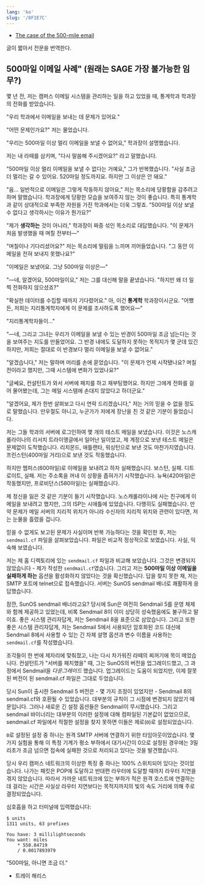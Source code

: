 ```yaml
---
lang: 'ko'
slug: '/8F1E7C'
---
```


- [The case of the 500-mile email](https://www.ibiblio.org/harris/500milemail.html)

글이 짧아서 전문을 번역한다.

## 500마일 이메일 사례" (원래는 SAGE 가장 불가능한 임무?)

몇 년 전, 저는 캠퍼스 이메일 시스템을 관리하는 일을 하고 있었을 때, 통계학과 학과장의 전화를 받았습니다.

"우리 학과에서 이메일을 보내는 데 문제가 있어요."

"어떤 문제인가요?" 저는 물었습니다.

"우리는 500마일 이상 멀리 이메일을 보낼 수 없어요," 학과장이 설명했습니다.

저는 내 라떼를 삼키며, "다시 말씀해 주시겠어요?" 라고 말했습니다.

"500마일 이상 멀리 이메일을 보낼 수 없다는 거예요," 그가 반복했습니다. "사실 조금 더 멀리는 갈 수 있어요. 520마일 정도까지요. 하지만 그 이상은 안 돼요."

"음... 일반적으로 이메일은 그렇게 작동하지 않아요," 저는 목소리에 당황함을 감추려고 하며 말했습니다. 학과장에게 당황한 모습을 보여주지 않는 것이 좋습니다. 특히 통계학과 같이 상대적으로 부족한 자원을 가진 학과에서는 더욱 그렇죠. "500마일 이상 보낼 수 없다고 생각하시는 이유가 뭔가요?"

"제가 **생각하는** 것이 아니라," 학과장이 짜증 섞인 목소리로 대답했습니다. "이 문제가 처음 발생했을 때 며칠 전부터—"

"며칠이나 기다리셨어요?" 저는 목소리에 떨림을 느끼며 끼어들었습니다. "그 동안 이메일을 전혀 보내지 못했나요?"

"이메일은 보냈어요. 그냥 500마일 이상은—"

"—네, 알겠어요, 500마일이요," 저는 그를 대신해 말을 끝냈습니다. "하지만 왜 더 일찍 전화하지 않으셨죠?"

"확실한 데이터를 수집할 때까지 기다렸어요." 아, 이건 **통계학** 학과장이시군요. "어쨌든, 저희는 지리통계학자에게 이 문제를 조사하도록 했어요—"

"지리통계학자들이..."

"—네, 그리고 그녀는 우리가 이메일을 보낼 수 있는 반경이 500마일 조금 넘는다는 것을 보여주는 지도를 만들었어요. 그 반경 내에도 도달하지 못하는 목적지가 몇 군데 있긴 하지만, 저희는 절대로 이 반경보다 멀리 이메일을 보낼 수 없어요."

"알겠습니다," 저는 말하며 머리를 손에 묻었습니다. "이 문제가 언제 시작됐나요? 며칠 전이라고 했지만, 그때 시스템에 변화가 있었나요?"

"글쎄요, 컨설턴트가 와서 서버에 패치를 하고 재부팅했어요. 하지만 그에게 전화를 걸어 물어봤는데, 그는 메일 시스템에 손대지 않았다고 하더군요."

"알겠어요, 제가 한번 살펴보고 다시 연락 드리겠습니다," 저는 거의 믿을 수 없을 정도로 말했습니다. 만우절도 아니고, 누군가가 저에게 장난을 친 것 같은 기분이 들었습니다.

저는 그들 학과의 서버에 로그인하여 몇 개의 테스트 메일을 보냈습니다. 이것은 노스캐롤라이나의 리서치 트라이앵글에서 일어난 일이었고, 제 계정으로 보낸 테스트 메일은 문제없이 도착했습니다. 리치몬드, 애틀랜타, 워싱턴으로 보낸 것도 마찬가지였습니다. 프린스턴(400마일 거리)으로 보낸 것도 작동했습니다.

하지만 멤피스(600마일)로 이메일을 보내려고 하자 실패했습니다. 보스턴, 실패. 디트로이트, 실패. 저는 주소록을 꺼내 이 상황을 좁혀가기 시작했습니다. 뉴욕(420마일)은 작동했지만, 프로비던스(580마일)는 실패했습니다.

제 정신을 잃은 것 같은 기분이 들기 시작했습니다. 노스캐롤라이나에 사는 친구에게 이메일을 보내려고 했지만, 그의 ISP는 시애틀에 있었습니다. 다행히도 실패했습니다. 만약 문제가 메일 서버의 지리적 위치가 아니라 수신자의 지리적 위치와 관련이 있다면, 저는 눈물을 흘렸을 겁니다.

믿을 수 없게도 보고된 문제가 사실이며 반복 가능하다는 것을 확인한 후, 저는 `sendmail.cf` 파일을 살펴보았습니다. 파일은 비교적 정상적으로 보였습니다. 사실, 익숙해 보였습니다.

저는 제 홈 디렉토리에 있는 `sendmail.cf` 파일과 비교해 보았습니다. 그것은 변경되지 않았습니다 - 제가 작성한 `sendmail.cf`였습니다. 그리고 저는 **500마일 이상 이메일을 실패하게 하는** 옵션을 활성화하지 않았다는 것을 확신했습니다. 답을 찾지 못한 채, 저는 SMTP 포트에 telnet으로 접속했습니다. 서버는 SunOS sendmail 배너로 쾌활하게 응답했습니다.

잠깐, SunOS sendmail 배너라고요? 당시에 Sun은 여전히 Sendmail 5를 운영 체제와 함께 제공하고 있었는데, 비록 Sendmail 8이 이미 상당히 성숙했음에도 불구하고 말이죠. 좋은 시스템 관리자답게, 저는 Sendmail 8을 표준으로 삼았습니다. 그리고 또한 좋은 시스템 관리자답게, 저는 Sendmail 5에서 사용되던 암호화된 코드 대신에 Sendmail 8에서 사용할 수 있는 긴 자체 설명 옵션과 변수 이름을 사용하는 `sendmail.cf`를 작성했습니다.

조각들이 한 번에 제자리에 맞춰졌고, 나는 다시 차가워진 라떼의 찌꺼기에 목이 메었습니다. 컨설턴트가 "서버를 패치했을" 때, 그는 SunOS의 버전을 업그레이드했고, 그 과정에서 Sendmail을 _다운그레이드_ 했습니다. 업그레이드는 도움이 되었지만, 이제 잘못된 버전이 된 sendmail.cf 파일은 그대로 두었습니다.

당시 Sun이 출시한 Sendmail 5 버전은 - 몇 가지 조정이 있었지만 - Sendmail 8의 sendmail.cf와 호환될 수 있었습니다. 대부분의 규칙이 그 시점에 변경되지 않았기 때문입니다. 그러나 새로운 긴 설정 옵션들은 Sendmail이 무시했습니다. 그리고 sendmail 바이너리는 대부분의 이러한 설정에 대해 컴파일된 기본값이 없었으므로, sendmail.cf 파일에서 적절한 설정을 찾지 못하면 이들은 제로(`0`)로 설정되었습니다.

`0`로 설정된 설정 중 하나는 원격 SMTP 서버에 연결하기 위한 타임아웃이었습니다. 몇 가지 실험을 통해 이 특정 기계가 평소 부하에서 대기시간이 0으로 설정된 경우에는 3밀리초가 조금 넘으면 접속에 실패한 것으로 처리되고 있다는 것을 발견했습니다.

당시 우리 캠퍼스 네트워크의 이상한 특징 중 하나는 100% 스위치되어 있다는 것이었습니다. 나가는 패킷은 POP에 도달하고 반대편 라우터에 도달할 때까지 라우터 지연을 겪지 않았습니다. 따라서 가까운 네트워크에 있는 부하가 적은 원격 호스트에 연결하는 데 걸리는 시간은 사실상 라우터 지연보다는 목적지까지의 빛의 속도 거리에 의해 주로 결정되었습니다.

심호흡을 하고 터미널에 입력했습니다:

```
$ units
1311 units, 63 prefixes

You have: 3 millilightseconds
You want: miles
    * 558.84719
    / 0.0017893979
```

"500마일, 아니면 조금 더."

- 트레이 해리스
